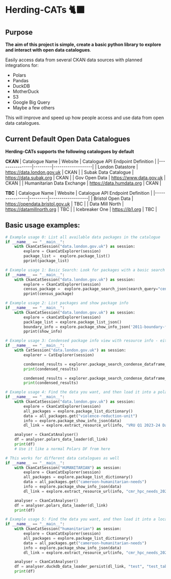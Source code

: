 # Herding-CATs 🐈‍⬛

## Purpose

**The aim of this project is simple, create a basic python library to explore and interact with open data catalogues**.

Easily access data from several CKAN data sources with planned integrations for:

- Polars
- Pandas
- DuckDB
- MotherDuck
- S3
- Google Big Query
- Maybe a few others

This will improve and speed up how people access and use data from open data catalogues.

## Current Default Open Data Catalogues

**Herding-CATs supports the following catalogues by default**

**CKAN**
| Catalogue Name | Website | Catalogue API Endpoint Definition |
|----------------|---------|-------------------|
| London Datastore | https://data.london.gov.uk | CKAN |
| Subak Data Catalogue | https://data.subak.org | CKAN |
| Gov Open Data | https://www.data.gov.uk | CKAN |
| Humanitarian Data Exchange | https://data.humdata.org | CKAN |


**TBC**
| Catalogue Name | Website | Catalogue API Endpoint Definition |
|----------------|---------|-------------------|
| Bristol Open Data | https://opendata.bristol.gov.uk | TBC |
| Data Mill North | https://datamillnorth.org | TBC |
| Icebreaker One | https://ib1.org | TBC |

## Basic usage examples:

```python
# Example usage 0: List all available data packages in the catalogue
if __name__ == "__main__":
    with CkanCatSession("data.london.gov.uk") as session:
        explore = CkanCatExplorer(session)
        package_list =  explore.package_list()
        pprint(package_list)
```

```python
# Example usage 1: Basic Search: Look for packages with a basic search term
if __name__ == "__main__":
    with CkanCatSession("data.london.gov.uk") as session:
        explore = CkanCatExplorer(session)
        census_package =  explore.package_search_json(search_query="census")
        pprint(census_package)
```

```python
# Example usage 2: List packages and show package info
if __name__ == "__main__":
    with CkanCatSession("data.london.gov.uk") as session:
        explore = ckanCatExplorer(session)
        packlage_list = explore.package_list_json()
        boundary_info = explore.package_show_info_json('2011-boundary-files')
        pprint(show_info)
```

```python
# Example usage 3: Condensed package info view with resource info - either packed or unpacked
if __name__ == "__main__":
    with CatSession("data.london.gov.uk") as session:
        explorer = CatExplorer(session)

        condensed_results = explorer.package_search_condense_dataframe_packed("police", 'polars')
        print(condensed_results)

        condensed_results = explorer.package_search_condense_dataframe_unpacked("police", 'polars')
        print(condensed_results)
```

```python
# Example usage 4: Find the data you want, and then load it into a polars df for further processing
if __name__ == "__main__":
    with CkanCatSession("data.london.gov.uk") as session:
        explore = CkanCatExplorer(session)
        all_packages = explore.package_list_dictionary()
        data = all_packages.get("violence-reduction-unit")
        info = explore.package_show_info_json(data)
        dl_link = explore.extract_resource_url(info, "VRU Q1 2023-24 Dataset")

    analyser = CkanCatAnalyser()
    df = analyser.polars_data_loader(dl_link)
    print(df)
    # Use it like a normal Polars DF from here

# This works for different data catalogues as well
if __name__ == "__main__":
    with CkanCatSession("HUMANITARIAN") as session:
        explore = CkanCatExplorer(session)
        all_packages = explore.package_list_dictionary()
        data = all_packages.get("cameroon-humanitarian-needs")
        info = explore.package_show_info_json(data)
        dl_link = explore.extract_resource_url(info, "cmr_hpc_needs_2024")

    analyser = CkanCatAnalyser()
    df = analyser.polars_data_loader(dl_link)
    print(df)
```

```python
# Example usage 5: Find the data you want, and then load it into a local duckdb for further processing
if __name__ == "__main__":
    with CkanCatSession("humanitarian") as session:
        explore = CkanCatExplorer(session)
        all_packages = explore.package_list_dictionary()
        data = all_packages.get("cameroon-humanitarian-needs")
        info = explore.package_show_info_json(data)
        dl_link = explore.extract_resource_url(info, "cmr_hpc_needs_2024")

    analyser = CkanCatAnalyser()
    df = analyser.duckdb_data_loader_persist(dl_link, "test", "test_table")
    print(df)
```
